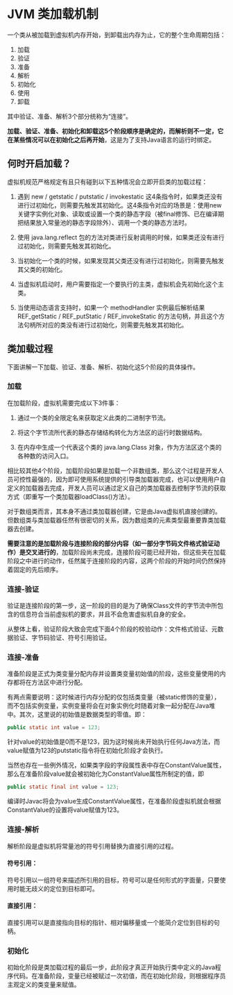 # JVM 类加载机制
一个类从被加载到虚拟机内存开始，到卸载出内存为止，它的整个生命周期包括：
1. 加载
2. 验证
3. 准备
4. 解析
5. 初始化
6. 使用
7. 卸载

其中验证、准备、解析3个部分统称为“连接”。

**加载、验证、准备、初始化和卸载这5个阶段顺序是确定的，而解析则不一定，它在某些情况可以在初始化之后再开始**，这是为了支持Java语言的运行时绑定。

## 何时开启加载？
虚拟机规范严格规定有且只有碰到以下五种情况会立即开启类的加载过程：
1. 遇到 new / getstatic / putstatic / invokestatic 这4条指令时，如果类还没有进行过初始化，则需要先触发其初始化。这4条指令对应的场景是：使用new关键字实例化对象、读取或设置一个类的静态字段（被final修饰、已在编译期把结果放入常量池的静态字段除外）、调用一个类的静态方法时。

2. 使用 java.lang.reflect 包的方法对类进行反射调用的时候，如果类还没有进行过初始化，则需要先触发其初始化。

3. 当初始化一个类的时候，如果发现其父类还没有进行过初始化，则需要先触发其父类的初始化。

4. 当虚拟机启动时，用户需要指定一个要执行的主类，虚拟机会先初始化这个主类。

5. 当使用动态语言支持时，如果一个 methodHandler 实例最后解析结果 REF_getStatic / REF_putStatic / REF_invokeStatic 的方法句柄，并且这个方法句柄所对应的类没有进行过初始化，则需要先触发其初始化。

## 类加载过程
下面讲解一下加载、验证、准备、解析、初始化这5个阶段的具体操作。
### 加载
在加载阶段，虚拟机需要完成以下3件事：
1. 通过一个类的全限定名来获取定义此类的二进制字节流。

2. 将这个字节流所代表的静态存储结构转化为方法区的运行时数据结构。

3. 在内存中生成一个代表这个类的 java.lang.Class 对象，作为方法区这个类的各种数的访问入口。

相比较其他4个阶段，加载阶段如果是加载一个非数组类，那么这个过程是开发人员可控性最强的，因为即可使用系统提供的引导类加载器完成，也可以使用用户自定义的加载器去完成，开发人员可以通过定义自己的类加载器去控制字节流的获取方式（即重写一个类加载器loadClass()方法）。

对于数组类而言，其本身不通过类加载器创建，它是由Java虚拟机直接创建的。但数组类与类加载器任然有很密切的关系，因为数组类的元素类型最重要靠类加载器去创建。

**需要注意的是加载阶段与连接阶段的部分内容（如一部分字节码文件格式验证动作）是交叉进行的**，加载阶段尚未完成，连接阶段可能已经开始，但这些夹在加载阶段之中进行的动作，任然属于连接阶段的内容，这两个阶段的开始时间仍然保持着固定的先后顺序。

### 连接-验证
验证是连接阶段的第一步，这一阶段的目的是为了确保Class文件的字节流中所包含的信息符合当前虚拟机的要求，并且不会危害虚拟机自身的安全。

从整体上看，验证阶段大致会完成下面4个阶段的校验动作：文件格式验证、元数据验证、字节码验证、符号引用验证。

### 连接-准备
准备阶段是正式为类变量分配内存并设置类变量初始值的阶段，这些变量使用的内存都将在方法区中进行分配。

有两点需要说明：这时候进行内存分配的仅包括类变量（被static修饰的变量），而不包括实例变量，实例变量将会在对象实例化时随着对象一起分配在Java堆中。其次，这里说的初始值是数据类型的零值。即：
```java
public static int value = 123;
```
针对value的初始值是0而不是123，因为这时候尚未开始执行任何Java方法，而value赋值为123的putstatic指令将在初始化阶段才会执行。

当然也存在一些例外情况，如果类字段的字段属性表中存在ConstantValue属性，那么在准备阶段value就会被初始化为ConstantValue属性所制定的值，即
```java
public static final int value = 123;
```
编译时Javac将会为value生成ConstantValue属性，在准备阶段虚拟机就会根据ConstantValue的设置将value赋值为123。

### 连接-解析
解析阶段是虚拟机将常量池的符号引用替换为直接引用的过程。

#### 符号引用：
符号引用以一组符号来描述所引用的目标，符号可以是任何形式的字面量，只要使用时能无歧义的定位到目标即可。

#### 直接引用：
直接引用可以是直接指向目标的指针、相对偏移量或一个能简介定位到目标的句柄。

### 初始化
初始化阶段是类加载过程的最后一步，此阶段才真正开始执行类中定义的Java程序代码。在准备阶段，变量已经被赋过一次初值，而在初始化阶段，则根据程序员主观定义的类变量来赋值。